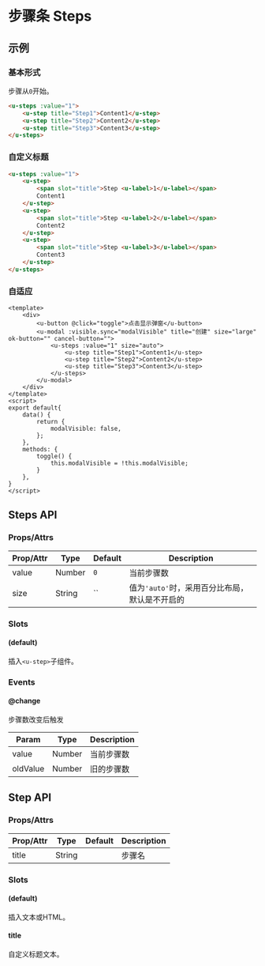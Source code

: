 # 步骤条 Steps

## 示例
### 基本形式

步骤从`0`开始。

``` html
<u-steps :value="1">
    <u-step title="Step1">Content1</u-step>
    <u-step title="Step2">Content2</u-step>
    <u-step title="Step3">Content3</u-step>
</u-steps>
```

### 自定义标题

``` html
<u-steps :value="1">
    <u-step>
        <span slot="title">Step <u-label>1</u-label></span>
        Content1
    </u-step>
    <u-step>
        <span slot="title">Step <u-label>2</u-label></span>
        Content2
    </u-step>
    <u-step>
        <span slot="title">Step <u-label>3</u-label></span>
        Content3
    </u-step>
</u-steps>
```

### 自适应
```vue
<template>
    <div>
        <u-button @click="toggle">点击显示弹窗</u-button>
        <u-modal :visible.sync="modalVisible" title="创建" size="large" ok-button="" cancel-button="">
            <u-steps :value="1" size="auto">
                <u-step title="Step1">Content1</u-step>
                <u-step title="Step2">Content2</u-step>
                <u-step title="Step3">Content3</u-step>
            </u-steps>
        </u-modal>
    </div>
</template>
<script>
export default{
    data() {
        return {
            modalVisible: false,
        };
    },
    methods: {
        toggle() {
            this.modalVisible = !this.modalVisible;
        }
    },
}
</script>
```

## Steps API
### Props/Attrs
| Prop/Attr | Type | Default | Description |
| --------- | ---- | ------- | ----------- |
| value | Number | `0` | 当前步骤数 |
| size | String | `` | 值为`'auto'`时，采用百分比布局，默认是不开启的 |

### Slots

#### (default)

插入`<u-step>`子组件。

### Events

#### @change

步骤数改变后触发

| Param | Type | Description |
| ----- | ---- | ----------- |
| value | Number | 当前步骤数 |
| oldValue | Number | 旧的步骤数 |


## Step API
### Props/Attrs
| Prop/Attr | Type | Default | Description |
| --------- | ---- | ------- | ----------- |
| title | String |  | 步骤名 |

### Slots

#### (default)

插入文本或HTML。

#### title

自定义标题文本。
